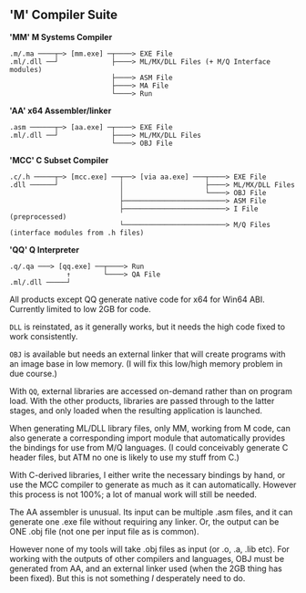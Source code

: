 ## 'M' Compiler Suite
  

**'MM' M Systems Compiler**
````
.m/.ma ────┬─> [mm.exe] ─┬────> EXE File
.ml/.dll ──┘             ├────> ML/MX/DLL Files (+ M/Q Interface modules)
                         ├────> ASM File
                         ├────> MA File
                         └────> Run
````
**'AA' x64 Assembler/linker**
````
.asm ──────┬─> [aa.exe] ─┬────> EXE File
.ml/.dll ──┘             ├────> ML/MX/DLL Files
                         └────> OBJ File
````
**'MCC' C Subset Compiler**
````
.c/.h ─────┬─> [mcc.exe] ──┬──> [via aa.exe] ───┬────> EXE File
.dll ──────┘               │                    ├────> ML/MX/DLL Files
                           │                    └────> OBJ File
                           ├─────────────────────────> ASM File
                           ├─────────────────────────> I File (preprocessed)
                           └─────────────────────────> M/Q Files (interface modules from .h files)
````
**'QQ' Q Interpreter**
````
.q/.qa ───> [qq.exe] ──┬────> Run
              ↑	       └────> QA File
.ml/.dll ─────┘ 

````

All products except QQ generate native code for x64 for Win64 ABI. Currently limited to low 2GB for code.

`DLL` is reinstated, as it generally works, but it needs the high code fixed to work consistently.

`OBJ` is available but needs an external linker that will create programs with an image base in low memory. (I will fix this low/high memory problem in due course.)

With `QQ`, external libraries are accessed on-demand rather than on program load. With the other products, libraries are passed through to the latter stages, and only loaded when the resulting application is launched.

When generating ML/DLL library files, only MM, working from M code, can also generate a corresponding import module that automatically provides the bindings for use from M/Q languages. (I could conceivably generate C header files, but ATM no one is likely to use my stuff from C.)

With C-derived libraries, I either write the necessary bindings by hand, or use the MCC compiler to generate as much as it can automatically. However this process is not 100%; a lot of manual work will still be needed.

The AA assembler is unusual. Its input can be multiple .asm files, and it can generate one .exe file without requiring any linker. Or, the output can be ONE .obj file (not one per input file as is common).

However none of my tools will take .obj files as input (or .o, .a, .lib etc). For working with the outputs of other compilers and languages, OBJ must be generated from AA, and an external linker used (when the 2GB thing has been fixed). But this is not something *I* desperately need to do.


